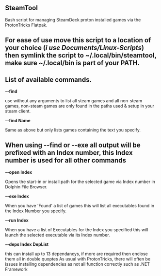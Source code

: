 ## SteamTool
Bash script for managing SteamDeck proton installed games via the ProtonTricks Flatpak.

For ease of use move this script to a location of your choice (*i use Documents/Linux-Scripts*) then symlink the script to **~/.local/bin/steamtool**, make sure **~/.local/bin** is part of your **PATH**.
---------------------------------------------------------------------------------------------

## List of available commands.

**--find**

use without any arguments to list all steam games and all non-steam games, non-steam games are only
found in the paths used & setup in your steam client.
  
**--find Name**

Same as above but only lists games containing the text you specify.

## When using --find or --exe all output will be prefixed with an Index number, this Index number is used for all other commands

**--open Index**

Opens the start-in or install path for the selected game via Index number in Dolphin File Browser.
  
**--exe Index**

When you have 'Found' a list of games this will list all executables found in the Index Number you specify.

**--run Index**

When you have a list of Executables for the Index you specified this will launch the selected executable via its Index number.

**--deps Index DepList**

this can install up to 13 dependancys, if more are required then enclose them all in double quoptes
As usual with ProtonTricks, there will often be issues installing dependencies as not all function correctly such as .NET Framework
